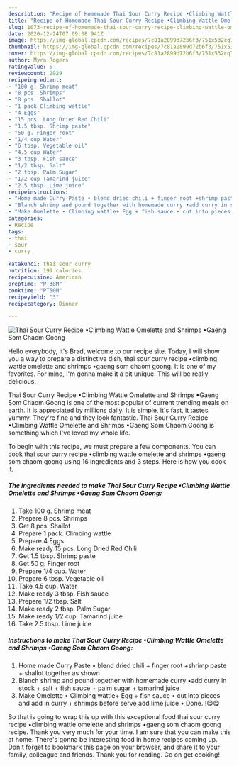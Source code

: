 ```yaml
---
description: "Recipe of Homemade Thai Sour Curry Recipe •Climbing Wattle Omelette and Shrimps •Gaeng Som Chaom Goong"
title: "Recipe of Homemade Thai Sour Curry Recipe •Climbing Wattle Omelette and Shrimps •Gaeng Som Chaom Goong"
slug: 1073-recipe-of-homemade-thai-sour-curry-recipe-climbing-wattle-omelette-and-shrimps-gaeng-som-chaom-goong
date: 2020-12-24T07:09:08.941Z
image: https://img-global.cpcdn.com/recipes/7c81a2899d72b6f3/751x532cq70/thai-sour-curry-recipe-•climbing-wattle-omelette-and-shrimps-•gaeng-som-chaom-goong-recipe-main-photo.jpg
thumbnail: https://img-global.cpcdn.com/recipes/7c81a2899d72b6f3/751x532cq70/thai-sour-curry-recipe-•climbing-wattle-omelette-and-shrimps-•gaeng-som-chaom-goong-recipe-main-photo.jpg
cover: https://img-global.cpcdn.com/recipes/7c81a2899d72b6f3/751x532cq70/thai-sour-curry-recipe-•climbing-wattle-omelette-and-shrimps-•gaeng-som-chaom-goong-recipe-main-photo.jpg
author: Myra Rogers
ratingvalue: 5
reviewcount: 2929
recipeingredient:
- "100 g. Shrimp meat"
- "8 pcs. Shrimps"
- "8 pcs. Shallot"
- "1 pack Climbing wattle"
- "4 Eggs"
- "15 pcs. Long Dried Red Chili"
- "1.5 tbsp. Shrimp paste"
- "50 g. Finger root"
- "1/4 cup Water"
- "6 tbsp. Vegetable oil"
- "4.5 cup Water"
- "3 tbsp. Fish sauce"
- "1/2 tbsp. Salt"
- "2 tbsp. Palm Sugar"
- "1/2 cup Tamarind juice"
- "2.5 tbsp. Lime juice"
recipeinstructions:
- "Home made Curry Paste • blend dried chili + finger root +shrimp paste + shallot together as shown"
- "Blanch shrimp and pound together with homemade curry •add curry in stock + salt + fish sauce + palm sugar + tamarind juice"
- "Make Omelette • Climbing wattle+ Egg + fish sauce • cut into pieces and add in curry + shrimps before serve add lime juice • Done..!😋😋"
categories:
- Recipe
tags:
- thai
- sour
- curry

katakunci: thai sour curry 
nutrition: 199 calories
recipecuisine: American
preptime: "PT38M"
cooktime: "PT50M"
recipeyield: "3"
recipecategory: Dinner

---
```



![Thai Sour Curry Recipe •Climbing Wattle Omelette and Shrimps •Gaeng Som Chaom Goong](https://img-global.cpcdn.com/recipes/7c81a2899d72b6f3/751x532cq70/thai-sour-curry-recipe-•climbing-wattle-omelette-and-shrimps-•gaeng-som-chaom-goong-recipe-main-photo.jpg)

Hello everybody, it's Brad, welcome to our recipe site. Today, I will show you a way to prepare a distinctive dish, thai sour curry recipe •climbing wattle omelette and shrimps •gaeng som chaom goong. It is one of my favorites. For mine, I'm gonna make it a bit unique. This will be really delicious.

Thai Sour Curry Recipe •Climbing Wattle Omelette and Shrimps •Gaeng Som Chaom Goong is one of the most popular of current trending meals on earth. It is appreciated by millions daily. It is simple, it's fast, it tastes yummy. They're fine and they look fantastic. Thai Sour Curry Recipe •Climbing Wattle Omelette and Shrimps •Gaeng Som Chaom Goong is something which I've loved my whole life.




To begin with this recipe, we must prepare a few components. You can cook thai sour curry recipe •climbing wattle omelette and shrimps •gaeng som chaom goong using 16 ingredients and 3 steps. Here is how you cook it.

<!--inarticleads1-->

##### The ingredients needed to make Thai Sour Curry Recipe •Climbing Wattle Omelette and Shrimps •Gaeng Som Chaom Goong:

1. Take 100 g. Shrimp meat
1. Prepare 8 pcs. Shrimps
1. Get 8 pcs. Shallot
1. Prepare 1 pack. Climbing wattle
1. Prepare 4 Eggs
1. Make ready 15 pcs. Long Dried Red Chili
1. Get 1.5 tbsp. Shrimp paste
1. Get 50 g. Finger root
1. Prepare 1/4 cup. Water
1. Prepare 6 tbsp. Vegetable oil
1. Take 4.5 cup. Water
1. Make ready 3 tbsp. Fish sauce
1. Prepare 1/2 tbsp. Salt
1. Make ready 2 tbsp. Palm Sugar
1. Make ready 1/2 cup. Tamarind juice
1. Take 2.5 tbsp. Lime juice




<!--inarticleads2-->

##### Instructions to make Thai Sour Curry Recipe •Climbing Wattle Omelette and Shrimps •Gaeng Som Chaom Goong:

1. Home made Curry Paste • blend dried chili + finger root +shrimp paste + shallot together as shown
1. Blanch shrimp and pound together with homemade curry •add curry in stock + salt + fish sauce + palm sugar + tamarind juice
1. Make Omelette • Climbing wattle+ Egg + fish sauce • cut into pieces and add in curry + shrimps before serve add lime juice • Done..!😋😋




So that is going to wrap this up with this exceptional food thai sour curry recipe •climbing wattle omelette and shrimps •gaeng som chaom goong recipe. Thank you very much for your time. I am sure that you can make this at home. There's gonna be interesting food in home recipes coming up. Don't forget to bookmark this page on your browser, and share it to your family, colleague and friends. Thank you for reading. Go on get cooking!

